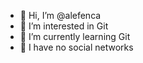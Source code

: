 - 👋 Hi, I’m @alefenca
- 👀 I’m interested in Git
- 🌱 I’m currently learning Git
- 💞️ I have no social networks

